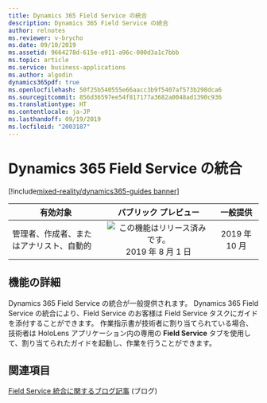 ```yaml
---
title: Dynamics 365 Field Service の統合
description: Dynamics 365 Field Service の統合
author: relnotes
ms.reviewer: v-brycho
ms.date: 09/10/2019
ms.assetid: 9664278d-615e-e911-a96c-000d3a1c7bbb
ms.topic: article
ms.service: business-applications
ms.author: algodin
dynamics365pdf: true
ms.openlocfilehash: 50f25b540555e66aacc3b9f5407af573b298dca6
ms.sourcegitcommit: 856d36597ee54f817177a3682a0048ad1390c936
ms.translationtype: HT
ms.contentlocale: ja-JP
ms.lasthandoff: 09/19/2019
ms.locfileid: "2003187"
---
```

# <a name="integration-with-dynamics-365-field-service"></a>Dynamics 365 Field Service の統合
[!include[mixed-reality/dynamics365-guides banner](../includes/mixed-reality/dynamics365-guides.md)]

| 有効対象    |  パブリック プレビュー | 一般提供 | 
| ---------- | :----------: |:----------: |
|管理者、作成者、またはアナリスト、自動的|![この機能はリリース済みです。](/dynamics365-release-plan/media/green-checkmark.png "この機能はリリース済みです。") 2019 年 8 月 1 日| 2019 年 10 月|






## <a name="feature-details"></a>機能の詳細
<!--feature detail start -->
Dynamics 365 Field Service の統合が一般提供されます。 Dynamics 365 Field Service の統合により、Field Service のお客様は Field Service タスクにガイドを添付することができます。 作業指示書が技術者に割り当てられている場合、技術者は HoloLens アプリケーション内の専用の **Field Service** タブを使用して、割り当てられたガイドを起動し、作業を行うことができます。
<!--feature detail end -->












## <a name="see-also"></a>関連項目

[Field Service 統合に関するブログ記事](https://cloudblogs.microsoft.com/dynamics365/it/2019/07/23/latest-update-of-dynamics-365-guides-adds-dynamics-365-for-field-service-integration-preview/) (ブログ)
